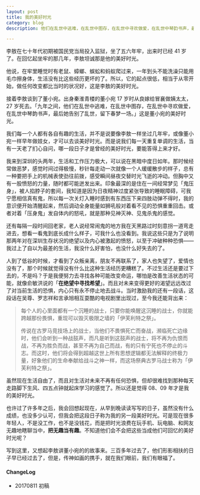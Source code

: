 ```yaml
---
layout: post
title: 我的美好时光
category: blog
description: 他们在乱世中逃难，在乱世中图存，在乱世中寻欢做爱，在乱世中琴韵书声，最后她告别了乱世，留下春梦一场。

---
```


李敖在七十年代初期被国民党当局投入监狱，坐了五六年牢，出来时已经 41 岁了。在回忆起坐牢的那几年，李敖坦诚那是他的美好时光。

他说，在牢里睡觉时有老鼠、蟑螂、蜈蚣和蚂蚁爬过来，一年到头不能洗澡只能用毛巾擦身体，生活没有比这些经历更坏的了。所以，它的起点很低，相当于从零开始，做任何改变都比当时的状况好，这是李敖的美好时光。

接着李敖谈到了董小宛。出身秦淮青楼的董小宛 17 岁时从良嫁给冒襄做姨太太，27 岁死去。「九年之间，他们在乱世中逃难，在乱世中图存，在乱世中寻欢做爱，在乱世中琴韵书声，最后她告别了乱世，留下春梦一场。」这是董小宛的美好时光。

我们每一个人都有各自有趣的生活，并不是说要像李敖一样坐过几年牢，或像董小宛一样早年做妓女，才可以去谈美好时光。而是说我们每一天重复单调的生活，当有一天老了扪心自问，哪一段日子才是曾经的美好时光，要能答得上来才好。

我来到深圳的头两年，生活和工作压力极大，可以说在黑暗中度日如年。那时候经常做恶梦，感觉时间过得极慢，秒针每走动一次就像一个人缓缓散步的样子，总有一种要把手上的机械表使劲往前拨，感受瞬间昼夜交替时光飞逝的冲动。但胸中又有一股愤怒的力量，随时都可能迸发出来。印象最深的是住在一间经常梦见「鬼压身」，被人掐脖子的套间，我知道是因为日夜精神过度紧张导致的睡眠障碍，可我宁愿相信真有鬼，所以每一次关灯入睡时感到有东西压下来四肢动弹不得时，我的意识便开始清醒起来，然后调动全身能量如狮吼般对着看不见的恐惧重重回击。或者对着「压身鬼」发自体内的怒吼，就是那种见神灭神、见鬼杀鬼的感觉。

还有每隔一段时间回老家，老人说经常闹鬼的地方我在天黑路过时刻意拐一道弯走进去，想看一看鬼到底长成什么样子，可我什么也没看到。我说这些只是为了说明那两年对在深圳生存状况的绝望以及内心被激起的愤怒，以至于冲破种种恐惧——我过上了自以为最差的生活，我没什么好害怕，也没什么好失去的了。

人到了低谷的时候，才看到了众叛亲离，朋友不再联系了，家人也失望了，爱情也没有了，那个时候就觉得没有什么比这种生活经历更糟糕了。不过生活还是要过下去的，不是吗？于是我便努力去寻找各种可能改变命运，哪怕是改善生活状态的可能，就像俞敏洪说的「**在绝望中寻找希望**」。而且对未来变得更好的渴望远远改过了对当前生活的恐惧，内心只有永不停止地去战斗。当时激励我的还有一段话，这段话在吴尊、罗志祥和言承旭相互耍酷的电视剧里出现过，至今我还能背出来：

>每个人的心里面都有一个沉睡的战士，只要你能唤醒这沉睡的战士，你就能跨越那份畏惧，重现可以毁灭极限之墙的「伊芙利特之祭」。
>
>传说在古罗马竞技场上的战士，当他们不畏惧死亡而奋战，濒临死亡边缘时，他们会听到一种战鼓声，而凡是听到这鼓声的战士，将不再为仇恨而战，不再为胜负而战，甚至不再为自己而战，有的只有宁死也不停止的斗志。而这时，他们将会得到超越这世上所有思想逻辑都无法解释的终极力量，好象他们的生命奉献给战斗之神一样，而这场祭典古罗马战士称为「伊芙利特之祭」。

虽然现在生活自由了，而且对生活对未来不再有任何恐惧，但却很难找到那种每天走路脚下生风、四五点钟就起床学习的感觉了。所以还是觉得 08、09 年才是我的美好时光。

也许过了许多年之后，我会回想起现在，从早到晚读读写写的日子，虽然没有什么成绩，也没多少认可，但我会把这段日子称为我的另一段美好时光。可是现在很多年轻人，不是没工作，也不是没钱花，而是把时光浪费在玩手机、玩电脑、和网友无趣地瞎聊当中，**把无趣当有趣**。不知道他们会不会把这些当成他们可回忆的美好时光呢？

写到这里，又想起李敖讲董小宛的的故事来。三百多年过去了，他们形影相扶的日子早已经过去了，但是，传神如画的携手，就在我们眼前，我们有眼福了。

#### **ChangeLog**
- 20170811 初稿
